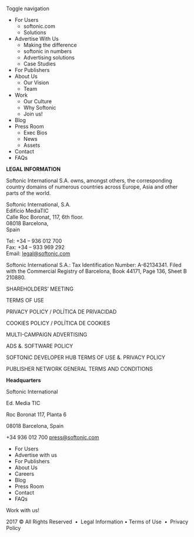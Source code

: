 Toggle navigation

*   For Users
    *   softonic.com
    *   Solutions
*   Advertise With Us
    *   Making the difference
    *   softonic in numbers
    *   Advertising solutions
    *   Case Studies
*   For Publishers
*   About Us
    *   Our Vision
    *   Team
*   Work
    *   Our Culture
    *   Why Softonic
    *   Join us!
*   Blog
*   Press Room
    *   Exec Bios
    *   News
    *   Assets
*   Contact
*   FAQs

**LEGAL INFORMATION** 

Softonic International S.A. owns, amongst others, the corresponding country domains of numerous countries across Europe, Asia and other parts of the world.

Softonic International, S.A.  
Edificio MediaTIC  
Calle Roc Boronat, 117, 6th floor.  
08018 Barcelona,  
Spain

Tel: +34 – 936 012 700  
Fax: +34 – 933 969 292  
Email: legal@softonic.com

Softonic International S.A.: Tax Identification Number: A-62134341. Filed with the Commercial Registry of Barcelona, Book 44171, Page 136, Sheet B 210880.

SHAREHOLDERS’ MEETING

TERMS OF USE

PRIVACY POLICY / POLÍTICA DE PRIVACIDAD

COOKIES POLICY / POLÍTICA DE COOKIES

MULTI-CAMPAIGN ADVERTISING

ADS &. SOFTWARE POLICY

SOFTONIC DEVELOPER HUB TERMS OF USE &. PRIVACY POLICY

PUBLISHER NETWORK GENERAL TERMS AND CONDITIONS

**Headquarters**

Softonic International

Ed. Media TIC

Roc Boronat 117, Planta 6

08018 Barcelona, Spain

+34 936 012 700 press@softonic.com

*   For Users
*   Advertise with us
*   For Publishers
*   About Us
*   Careers
*   Blog
*   Press Room
*   Contact
*   FAQs

Work with us!

2017 © All Rights Reserved  •  Legal Information • Terms of Use  •  Privacy Policy